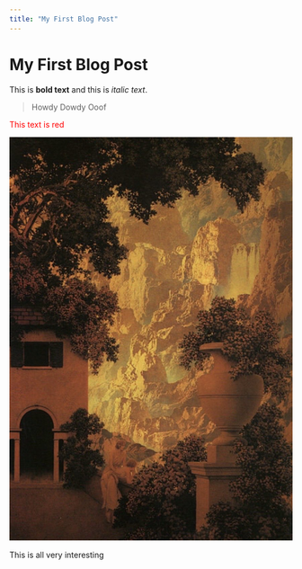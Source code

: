 ```yaml
---
title: "My First Blog Post"
---
```


# My First Blog Post
This is **bold text** and this is *italic text*.
>Howdy Dowdy
>Ooof 

<span style="color: red;">This text is red</span>

![This Image](/assets/GJHwDkGWMAASeZB.jpg)

This is all very interesting
